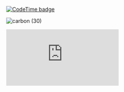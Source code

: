 [![CodeTime badge](https://img.shields.io/endpoint?style=plastic&url=https%3A%2F%2Fapi.codetime.dev%2Fshield%3Fid%3D23851%26project%3D%26in%3D0)](https://codetime.dev)

![carbon (30)](https://github.com/user-attachments/assets/0f225035-8b4a-41b6-8f8a-e0ba71492718)



<embed src="https://wakatime.com/share/@theprofessor/3cb59309-b7f7-40f3-91c9-03d2cc97f5eb.svg"></embed>
